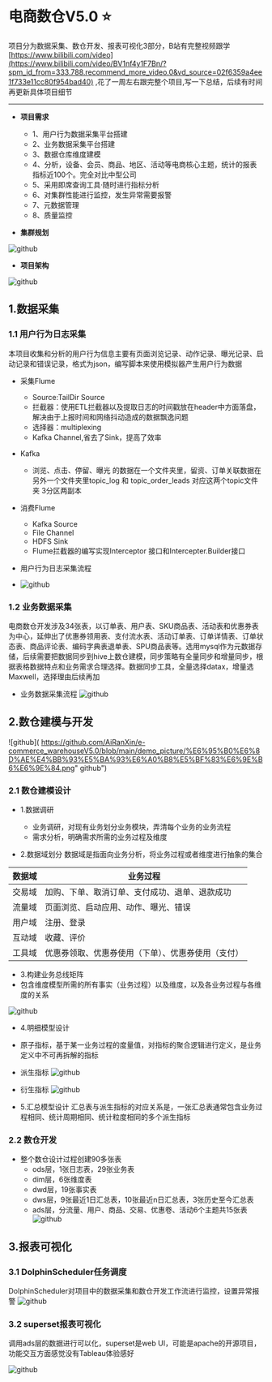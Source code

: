# 电商数仓V5.0 :star:
项目分为数据采集、数仓开发、报表可视化3部分，B站有完整视频跟学[https://www.bilibili.com/video](https://www.bilibili.com/video/BV1nf4y1F7Bn/?spm_id_from=333.788.recommend_more_video.0&vd_source=02f6359a4ee1f733e11cc80f954bad40) ,花了一周左右跟完整个项目,写一下总结，后续有时间再更新具体项目细节

-----
- **项目需求**
  - 1、用户行为数据采集平台搭建
  - 2、业务数据采集平台搭建
  - 3、数据仓库维度建模
  - 4、分析，设备、会员、商品、地区、活动等电商核心主题，统计的报表指标近100个。完全对比中型公司
  - 5、采用即席查询工具·随时进行指标分析
  - 6、对集群性能进行监控，发生异常需要报警
  - 7、元数据管理
  - 8、质量监控


- **集群规划**

![github](https://github.com/AiRanXin/e-commerce_warehouseV5.0/blob/main/demo_picture/%E9%9B%86%E7%BE%A4%E6%9C%8D%E5%8A%A1%E5%99%A81.png "github") 

- **项目架构**

![github](https://github.com/AiRanXin/e-commerce_warehouseV5.0/blob/main/demo_picture/%E9%A1%B9%E7%9B%AE%E6%A1%86%E6%9E%B6.jpg?raw=true "github") 
## 1.数据采集
### 1.1 用户行为日志采集
本项目收集和分析的用户行为信息主要有页面浏览记录、动作记录、曝光记录、启动记录和错误记录，格式为json，编写脚本来使用模拟器产生用户行为数据
- 采集Flume
  - Source:TailDir Source
  - 拦截器：使用ETL拦截器以及提取日志的时间戳放在header中方面落盘，解决由于上报时间和网络抖动造成的数据飘逸问题
  - 选择器：multiplexing
  - Kafka Channel,省去了Sink，提高了效率

- Kafka
  -  浏览、点击、停留、曝光 的数据在一个文件夹里，留资、订单关联数据在另外一个文件夹里topic_log 和 topic_order_leads 对应这两个topic文件夹 3分区两副本

- 消费Flume
  - Kafka Source
  - File Channel
  - HDFS Sink
  - Flume拦截器的编写实现Interceptor 接口和Intercepter.Builder接口
- 用户行为日志采集流程
- ![github]( https://github.com/AiRanXin/e-commerce_warehouseV5.0/blob/main/demo_picture/%E7%94%A8%E6%88%B7%E8%A1%8C%E4%B8%BA%E9%87%87%E9%9B%86%E6%B5%81%E7%A8%8B.png "github") 

### 1.2 业务数据采集
电商数仓开发涉及34张表，以订单表、用户表、SKU商品表、活动表和优惠券表为中心，延伸出了优惠券领用表、支付流水表、活动订单表、订单详情表、订单状态表、商品评论表、编码字典表退单表、SPU商品表等。选用mysql作为元数据存储，后续需要把数据同步到hive上数仓建模，同步策略有全量同步和增量同步，根据表格数据特点和业务需求合理选择。数据同步工具，全量选择datax，增量选Maxwell，选择理由后续再加
- 业务数据采集流程
![github](https://github.com/AiRanXin/e-commerce_warehouseV5.0/blob/main/demo_picture/%E4%B8%9A%E5%8A%A1%E9%87%87%E9%9B%86%E6%B5%81%E7%A8%8B.png "github") 

## 2.数仓建模与开发
![github]( https://github.com/AiRanXin/e-commerce_warehouseV5.0/blob/main/demo_picture/%E6%95%B0%E6%8D%AE%E4%BB%93%E5%BA%93%E6%A0%B8%E5%BF%83%E6%9E%B6%E6%9E%84.png" github") 
### 2.1 数仓建模设计
- 1.数据调研
   - 业务调研，对现有业务划分业务模块，弄清每个业务的业务流程
   -  需求分析，明确需求所需的业务过程及维度

- 2.数据域划分
数据域是指面向业务分析，将业务过程或者维度进行抽象的集合
 
| 数据域 | 业务过程 |
|-----|-----|
| 交易域 | 加购、下单、取消订单、支付成功、退单、退款成功 |
| 流量域 | 页面浏览、启动应用、动作、曝光、错误|
| 用户域 | 注册、登录 |
| 互动域 |	收藏、评价 |
| 工具域 |	优惠券领取、优惠券使用（下单）、优惠券使用（支付）|
	
- 3.构建业务总线矩阵
- 包含维度模型所需的所有事实（业务过程）以及维度，以及各业务过程与各维度的关系

![github](https://github.com/AiRanXin/e-commerce_warehouseV5.0/blob/main/demo_picture/%E4%B8%9A%E5%8A%A1%E6%80%BB%E7%BA%BF%E7%9F%A9%E9%98%B5%E5%9B%BE.png "github") 

- 4.明细模型设计
- 原子指标，基于某一业务过程的度量值，对指标的聚合逻辑进行定义，是业务定义中不可再拆解的指标
- 派生指标
![github](https://github.com/AiRanXin/e-commerce_warehouseV5.0/blob/main/demo_picture/%E6%B4%BE%E7%94%9F%E6%8C%87%E6%A0%87.png "github") 
- 衍生指标
![github](https://github.com/AiRanXin/e-commerce_warehouseV5.0/blob/main/demo_picture/%E8%A1%8D%E7%94%9F%E6%8C%87%E6%A0%87.png "github") 

- 5.汇总模型设计
汇总表与派生指标的对应关系是，一张汇总表通常包含业务过程相同、统计周期相同、统计粒度相同的多个派生指标

### 2.2 数仓开发
- 整个数仓设计过程创建90多张表
	- ods层，1张日志表，29张业务表
	- dim层，6张维度表
	- dwd层，19张事实表
	- dws层，9张最近1日汇总表，10张最近n日汇总表，3张历史至今汇总表
	- ads层，分流量、用户、商品、交易、优惠卷、活动6个主题共15张表
 ![github](https://github.com/AiRanXin/e-commerce_warehouseV5.0/blob/main/demo_picture/%E6%95%B0%E4%BB%93%E6%80%BB%E8%A1%A8%E6%95%B0.png "github") 

## 3.报表可视化

### 3.1 DolphinScheduler任务调度
 DolphinScheduler对项目中的数据采集和数仓开发工作流进行监控，设置异常报警
 ![github]( https://github.com/AiRanXin/e-commerce_warehouseV5.0/blob/main/demo_picture/%E5%B0%8F%E6%B5%B7%E8%B1%9A%E8%B0%83%E5%BA%A6.png"github") 

### 3.2 superset报表可视化
调用ads层的数据进行可以化，superset是web UI，可能是apache的开源项目，功能交互方面感觉没有Tableau体验感好

![github](https://github.com/AiRanXin/e-commerce_warehouseV5.0/blob/main/demo_picture/superset.png "github") 
